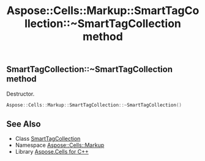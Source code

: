 ﻿---
title: Aspose::Cells::Markup::SmartTagCollection::~SmartTagCollection method
linktitle: ~SmartTagCollection
second_title: Aspose.Cells for C++ API Reference
description: 'Aspose::Cells::Markup::SmartTagCollection::~SmartTagCollection method. Destructor in C++.'
type: docs
weight: 200
url: /cpp/aspose.cells.markup/smarttagcollection/~smarttagcollection/
---
## SmartTagCollection::~SmartTagCollection method


Destructor.

```cpp
Aspose::Cells::Markup::SmartTagCollection::~SmartTagCollection()
```

## See Also

* Class [SmartTagCollection](../)
* Namespace [Aspose::Cells::Markup](../../)
* Library [Aspose.Cells for C++](../../../)
